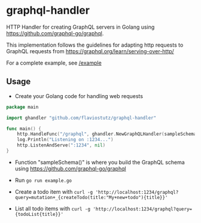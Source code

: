 # graphql-handler

HTTP Handler for creating GraphQL servers in Golang using https://github.com/graphql-go/graphql.

This implementation follows the guidelines for adapting http requests to GraphQL requests from https://graphql.org/learn/serving-over-http/

For a complete example, see [/example](/example)

## Usage

* Create your Golang code for handling web requests

```go
package main

import ghandler "github.com/flaviostutz/graphql-handler"

func main() {
    http.HandleFunc("/graphql", ghandler.NewGraphQLHandler(sampleSchema(), true))
    log.Println("Listening on :1234...")
    http.ListenAndServe(":1234", nil)
}
```

* Function "sampleSchema()" is where you build the GraphQL schema using https://github.com/graphql-go/graphql

* Run `go run example.go`

* Create a todo item with `curl -g 'http://localhost:1234/graphql?query=mutation+_{createTodo(title:"My+new+todo"){title}}'`

* List all todo items with `curl -g 'http://localhost:1234/graphql?query={todoList{title}}'`


